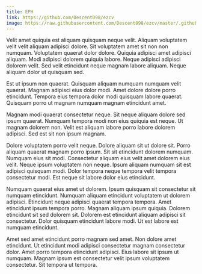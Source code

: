 ```yaml
---
title: EPH
link: https://github.com/Descent098/ezcv
image: https://raw.githubusercontent.com/Descent098/ezcv/master/.github/logo.png
---
```


Velit amet quiquia est aliquam quisquam neque velit. Aliquam voluptatem velit velit aliquam adipisci dolore. Sit voluptatem amet sit non non numquam. Voluptatem quaerat dolor dolore. Quiquia adipisci amet adipisci aliquam. Modi adipisci dolorem quiquia labore. Neque adipisci adipisci dolorem velit. Sed velit etincidunt neque magnam labore aliquam. Neque aliquam dolor ut quisquam sed.

Est ut ipsum non quaerat. Quisquam aliquam numquam numquam velit quaerat. Magnam adipisci eius dolor modi. Amet dolore dolore porro etincidunt. Tempora eius tempora dolor modi quisquam labore quaerat. Quisquam porro ut magnam numquam magnam etincidunt amet.

Magnam modi quaerat consectetur neque. Sit neque aliquam dolore sed ipsum quaerat. Numquam tempora modi non eius quiquia est neque. Ut magnam dolorem non. Velit est aliquam labore porro labore dolorem adipisci. Sed est sit non ipsum magnam.

Dolore voluptatem porro velit neque. Dolore aliquam sit ut dolore sit. Porro aliquam quaerat magnam porro ipsum. Sit sit etincidunt dolorem numquam. Numquam eius sit modi. Consectetur aliquam eius velit amet dolorem eius velit. Neque ipsum voluptatem non neque. Ipsum aliquam numquam sit est adipisci quisquam modi. Dolor tempora neque tempora velit tempora consectetur modi. Est neque sit labore dolor eius etincidunt.

Numquam quaerat eius amet ut dolorem. Ipsum quisquam sit consectetur sit numquam etincidunt. Numquam aliquam etincidunt voluptatem ut dolorem adipisci. Etincidunt neque adipisci quaerat tempora tempora. Amet etincidunt ipsum tempora porro. Magnam aliquam ipsum quiquia. Dolorem etincidunt sit sed dolorem sit. Dolorem est etincidunt aliquam adipisci sit consectetur. Dolor quisquam etincidunt labore modi. Ut est labore est numquam etincidunt.

Amet sed amet etincidunt porro magnam sed amet. Non dolore amet etincidunt. Ut etincidunt modi adipisci consectetur magnam consectetur dolor. Amet porro tempora etincidunt adipisci. Eius labore sit ipsum ut numquam. Magnam ipsum est consectetur velit ipsum voluptatem consectetur. Sit tempora ut tempora.
    